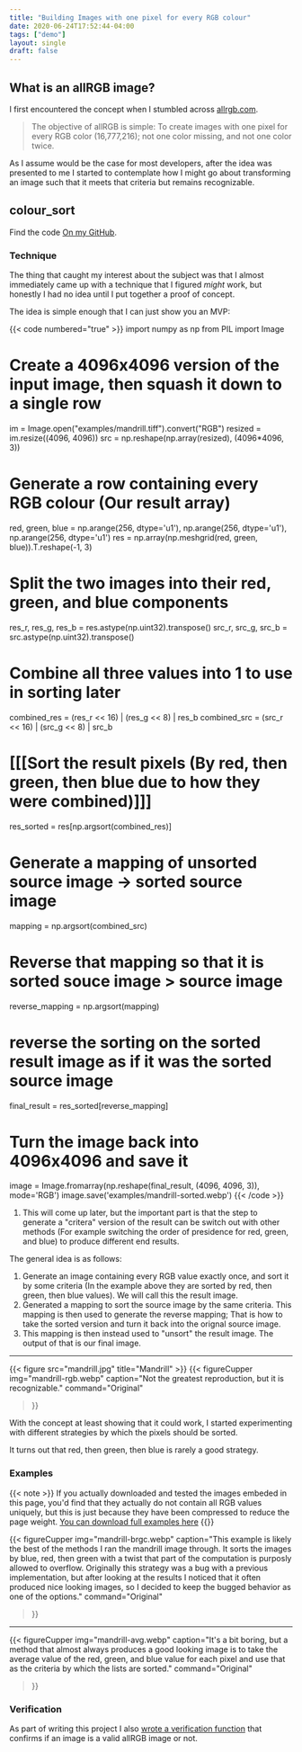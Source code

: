 ```yaml
---
title: "Building Images with one pixel for every RGB colour"
date: 2020-06-24T17:52:44-04:00
tags: ["demo"]
layout: single
draft: false
---
```


## What is an allRGB image?

I first encountered the concept when I stumbled across [allrgb.com](https://allrgb.com/).

<blockquote>
The objective of allRGB is simple: To create images with one pixel for every RGB color (16,777,216); not one color missing, and not one color twice.
</blockquote>

As I assume would be the case for most developers, after the idea was presented to me I started to contemplate how I might go about transforming an image such that it meets that criteria but remains recognizable.

## colour_sort

Find the code [On my GitHub](https://github.com/buckley-w-david/colour_sort).

### Technique

The thing that caught my interest about the subject was that I almost immediately came up with a technique that I figured *might* work, but honestly I had no idea until I put together a proof of concept.

The idea is simple enough that I can just show you an MVP:

{{< code numbered="true" >}}
import numpy as np
from PIL import Image

# Create a 4096x4096 version of the input image, then squash it down to a single row
im = Image.open("examples/mandrill.tiff").convert("RGB")
resized = im.resize((4096, 4096))
src = np.reshape(np.array(resized), (4096*4096, 3))

# Generate a row containing every RGB colour (Our result array)
red, green, blue = np.arange(256, dtype='u1'), np.arange(256, dtype='u1'), np.arange(256, dtype='u1')
res = np.array(np.meshgrid(red, green, blue)).T.reshape(-1, 3)

# Split the two images into their red, green, and blue components
res_r, res_g, res_b = res.astype(np.uint32).transpose()
src_r, src_g, src_b = src.astype(np.uint32).transpose()

# Combine all three values into 1 to use in sorting later
combined_res = (res_r << 16) | (res_g << 8) | res_b
combined_src = (src_r << 16) | (src_g << 8) | src_b

# [[[Sort the result pixels (By red, then green, then blue due to how they were combined)]]]
res_sorted = res[np.argsort(combined_res)]

# Generate a mapping of unsorted source image -> sorted source image
mapping = np.argsort(combined_src)

# Reverse that mapping so that it is sorted souce image > source image
reverse_mapping = np.argsort(mapping)

# reverse the sorting on the sorted result image as if it was the sorted source image
final_result = res_sorted[reverse_mapping]

# Turn the image back into 4096x4096 and save it
image = Image.fromarray(np.reshape(final_result, (4096, 4096, 3)), mode='RGB')
image.save('examples/mandrill-sorted.webp')
{{< /code >}}

1. This will come up later, but the important part is that the step to generate a "critera" version of the result can be switch out with other methods (For example switching the order of presidence for red, green, and blue) to produce different end results.


The general idea is as follows:
1. Generate an image containing every RGB value exactly once, and sort it by some criteria (In the example above they are sorted by red, then green, then blue values). We will call this the result image.
2. Generated a mapping to sort the source image by the same criteria. This mapping is then used to generate the reverse mapping; That is how to take the sorted version and turn it back into the orignal source image.
3. This mapping is then instead used to "unsort" the result image. The output of that is our final image.


---

{{< figure src="mandrill.jpg" title="Mandrill" >}}
{{< figureCupper 
img="mandrill-rgb.webp" 
caption="Not the greatest reproduction, but it is recognizable." 
command="Original"
>}}

With the concept at least showing that it could work, I started experimenting with different strategies by which the pixels should be sorted.

It turns out that red, then green, then blue is rarely a good strategy.

### Examples

{{< note >}}
If you actually downloaded and tested the images embeded in this page, you'd find that they actually do not contain all RGB values uniquely, but this is just because they have been compressed to reduce the page weight. <a href="https://www.dropbox.com/sh/gjp1wsf8ubvzfl8/AAD27FD_RgjjItuyK3eMoFdca?dl=0">You can download full examples here</a>
{{</note>}}

{{< figureCupper
img="mandrill-brgc.webp" 
caption="This example is likely the best of the methods I ran the mandrill image through. It sorts the images by blue, red, then green with a twist that part of the computation is purposly allowed to overflow. Originally this strategy was a bug with a previous implementation, but after looking at the results I noticed that it often produced nice looking images, so I decided to keep the bugged behavior as one of the options." 
command="Original" 
>}}

---

{{< figureCupper 
img="mandrill-avg.webp"
caption="It's a bit boring, but a method that almost always produces a good looking image is to take the average value of the red, green, and blue value for each pixel and use that as the criteria by which the lists are sorted."
command="Original" 
>}}

### Verification

As part of writing this project I also [wrote a verification function](https://github.com/buckley-w-david/colour_sort/blob/master/colour_sort/verify.py) that confirms if an image is a valid allRGB image or not.
